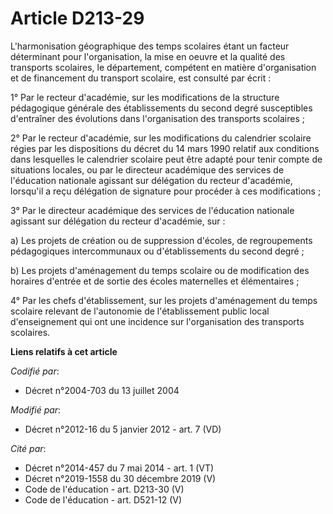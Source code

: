 # Article D213-29

L'harmonisation géographique des temps scolaires étant un facteur déterminant pour l'organisation, la mise en oeuvre et la
qualité des transports scolaires, le département, compétent en matière d'organisation et de financement du transport
scolaire, est consulté par écrit : 

1° Par le recteur d'académie, sur les modifications de la structure pédagogique générale des établissements du second degré
susceptibles d'entraîner des évolutions dans l'organisation des transports scolaires ; 

2° Par le recteur d'académie, sur les modifications du calendrier scolaire régies par les dispositions du décret du 14 mars
1990 relatif aux conditions dans lesquelles le calendrier scolaire peut être adapté pour tenir compte de situations locales,
ou par               le directeur académique des services de l'éducation nationale agissant sur délégation du recteur
d'académie, lorsqu'il a reçu délégation de signature pour procéder à ces modifications ; 

3° Par               le directeur académique des services de l'éducation nationale agissant sur délégation du recteur
d'académie, sur : 

a) Les projets de création ou de suppression d'écoles, de regroupements pédagogiques intercommunaux ou d'établissements du
second degré ; 

b) Les projets d'aménagement du temps scolaire ou de modification des horaires d'entrée et de sortie des écoles maternelles
et élémentaires ; 

4° Par les chefs d'établissement, sur les projets d'aménagement du temps scolaire relevant de l'autonomie de l'établissement
public local d'enseignement qui ont une incidence sur l'organisation des transports scolaires.

**Liens relatifs à cet article**

_Codifié par_:

  - Décret n°2004-703 du 13 juillet 2004

_Modifié par_:

  - Décret n°2012-16 du 5 janvier 2012 - art. 7 (VD)

_Cité par_:

  - Décret n°2014-457 du 7 mai 2014 - art. 1 (VT)
  - Décret n°2019-1558 du 30 décembre 2019 (V)
  - Code de l'éducation - art. D213-30 (V)
  - Code de l'éducation - art. D521-12 (V)

